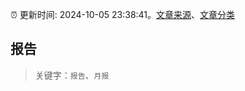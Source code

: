 :alarm_clock: 更新时间: 2024-10-05 23:38:41。[文章来源](/README.md)、[文章分类](/TAGS.md)

## 报告


> 关键字：`报告`、`月报`



